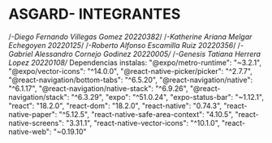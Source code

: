 # ASGARD- INTEGRANTES
/*-Diego Fernando Villegas Gomez 20220382*/
/*-Katherine Ariana Melgar Echegoyen 20220125*/
/*-Roberto Alfonso Escamilla Ruiz 20220356*/
/*-Gabriel Alessandro Cornejo Godinez 20220005/*
/*-Genesis Tatiana Herrera Lopez 20220108/*
Dependencias instalas:
"@expo/metro-runtime": "~3.2.1",
    "@expo/vector-icons": "^14.0.0",
    "@react-native-picker/picker": "^2.7.7",
    "@react-navigation/bottom-tabs": "^6.5.20",
    "@react-navigation/native": "^6.1.17",
    "@react-navigation/native-stack": "^6.9.26",
    "@react-navigation/stack": "^6.3.29",
    "expo": "^51.0.24",
    "expo-status-bar": "~1.12.1",
    "react": "18.2.0",
    "react-dom": "18.2.0",
    "react-native": "0.74.3",
    "react-native-paper": "^5.12.5",
    "react-native-safe-area-context": "4.10.5",
    "react-native-screens": "3.31.1",
    "react-native-vector-icons": "^10.1.0",
    "react-native-web": "~0.19.10"
